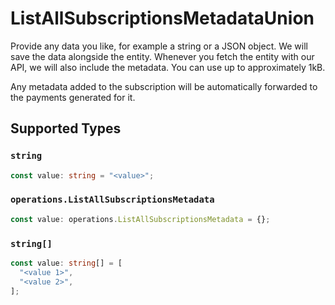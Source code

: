 # ListAllSubscriptionsMetadataUnion

Provide any data you like, for example a string or a JSON object. We will save the data alongside the entity.
Whenever you fetch the entity with our API, we will also include the metadata. You can use up to approximately
1kB.

Any metadata added to the subscription will be automatically forwarded to the payments generated for it.


## Supported Types

### `string`

```typescript
const value: string = "<value>";
```

### `operations.ListAllSubscriptionsMetadata`

```typescript
const value: operations.ListAllSubscriptionsMetadata = {};
```

### `string[]`

```typescript
const value: string[] = [
  "<value 1>",
  "<value 2>",
];
```

